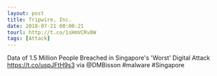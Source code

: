 ```yaml
---
layout: post
title: Tripwire, Inc.
date: 2018-07-21 00:00:21
tourl: http://t.co/1sHmVCRv8W
tags: [Attack]
---
```

Data of 1.5 Million People Breached in Singapore's 'Worst' Digital Attack https://t.co/uspJFtH9s3 via @DMBisson #malware #Singapore